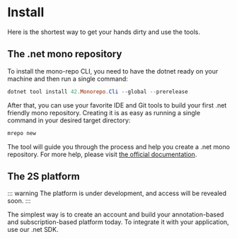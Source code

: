 # Install

Here is the shortest way to get your hands dirty and use the tools.

## The .net mono repository

To install the mono-repo CLI, you need to have the dotnet ready on your machine and then run a single command:

``` powershell
dotnet tool install 42.Monorepo.Cli --global --prerelease
```

After that, you can use your favorite IDE and Git tools to build your first .net friendly mono repository. Creating it is as easy as running a single command in your desired target directory:

``` powershell
mrepo new
```

The tool will guide you through the process and help you create a .net mono repository. For more help, please visit [the official documentation](https://github.com/akobr/mono.me/blob/main/docs/Monorepo/README.md).

## The 2S platform

::: warning
The platform is under development, and access will be revealed soon.
:::

The simplest way is to create an account and build your annotation-based and subscription-based platform today. To integrate it with your application, use our .net SDK.